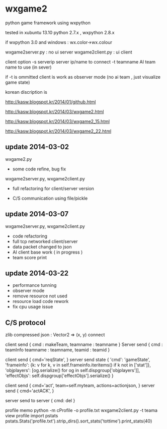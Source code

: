 wxgame2
=======

python game framework using wxpython

tested in
xubuntu 13.10
python 2.7.x ,
wxpython 2.8.x

if wxpython 3.0 and windows :
    wx.color->wx.colour

wxgame2server.py : no ui server
wxgame2client.py : ui client

client option
-s serverip
  server ip/name to connect
-t teamname
  AI team name to use (in sever)

if -t is ommitted client is work as observer mode (no ai team , just visualize game state)

korean discription is

http://kasw.blogspot.kr/2014/01/github.html

http://kasw.blogspot.kr/2014/03/wxgame2.html

http://kasw.blogspot.kr/2014/03/wxgame2_15.html

http://kasw.blogspot.kr/2014/03/wxgame2_22.html

update 2014-03-02
----------------

wxgame2.py

- some code refine, bug fix

wxgame2server.py, wxgame2client.py

- full refactoring for client/server version

- C/S communication using file/pickle


update 2014-03-07
----------------

wxgame2server.py, wxgame2client.py

- code refactoring
- full tcp networked client/server
- data packet changed to json
- AI client base work ( in progress )
- team score print


update 2014-03-22
-----------------
- performance tunning
- observer mode
- remove resource not used
- resource load code rework
- fix cpu usage issue



C/S protocol
------------

zlib compressed json : Vector2 => (x, y)
connect

client send
{
    cmd : makeTeam,
    teamname : teamname
}
Server send
{
    cmd : teamInfo
    teamname : teamname,
    teamid : teamid
}

client send
{
    cmd='reqState',
}
server send state
{
    'cmd': 'gameState',
    'frameinfo': {k: v for k, v in self.frameinfo.iteritems() if k not in ['stat']},
    'objplayers': [og.serialize() for og in self.dispgroup['objplayers']],
    'effectObjs': self.dispgroup['effectObjs'].serialize()
}

client send
{
    cmd='act',
    team=self.myteam,
    actions=actionjson,
}
server send
{
    cmd='actACK',
}

server send to server
{
    cmd: del
}


profile memo
python -m cProfile -o profile.txt  wxgame2client.py -t teama
view profile
import pstats
pstats.Stats('profile.txt').strip_dirs().sort_stats('tottime').print_stats(40)
